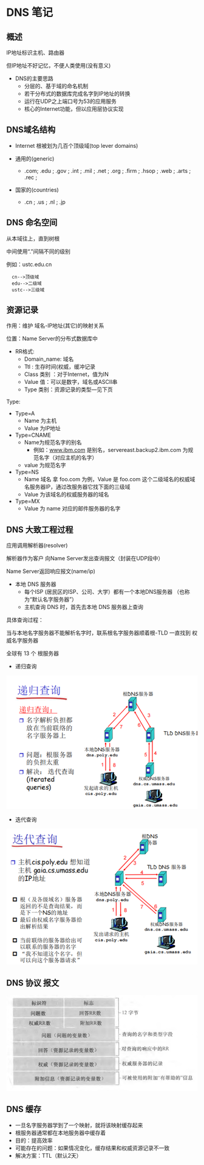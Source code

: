 # DNS 笔记

## 概述

IP地址标识主机、路由器

但IP地址不好记忆，不便人类使用(没有意义)

* DNS的主要思路
  * 分层的、基于域的命名机制
  * 若干分布式的数据库完成名字到IP地址的转换
  * 运行在UDP之上端口号为53的应用服务
  * 核心的Internet功能，但以应用层协议实现

## DNS域名结构

* Internet 根被划为几百个顶级域(top lever domains)

* 通用的(generic)
  * .com; .edu ; .gov ; .int ; .mil ; .net ; .org ; .firm ; .hsop ; .web ; .arts ; .rec ;
* 国家的(countries)
  * .cn ; .us ; .nl ; .jp

## DNS 命名空间

从本域往上，直到树根

中间使用“.”间隔不同的级别

例如：ustc.edu.cn

```graph TB
  cn-->顶级域
  edu-->二级域
  ustc-->三级域
```

## 资源记录

作用：维护 域名-IP地址(其它)的映射关系

位置：Name Server的分布式数据库中

* RR格式:
  * Domain_name: 域名
  * Ttl : 生存时间(权威，缓冲记录
  * Class 类别 ：对于Internet，值为IN
  * Value 值：可以是数字，域名或ASCII串
  * Type 类别：资源记录的类型—见下页

Type:

* Type=A
  * Name 为主机
  * Value 为IP地址
* Type=CNAME
  * Name为规范名字的别名
    * 例如：www.ibm.com 是别名，servereast.backup2.ibm.com 为规范名字（对应主机的名字）
  * value 为规范名字
* Type=NS
  * Name 域名  拿 foo.com 为例，Value 是 foo.com 这个二级域名的权威域名服务器IP，通过改服务器它找下面的三级域
  * Value 为该域名的权威服务器的域名
* Type=MX
  * Value 为 name 对应的邮件服务器的名字

## DNS 大致工程过程

应用调用解析器(resolver)

解析器作为客户 向Name Server发出查询报文（封装在UDP段中）

Name Server返回响应报文(name/ip)

* 本地 DNS 服务器
  * 每个ISP (居民区的ISP、公司、大学）都有一个本地DNS服务器 （也称为“默认名字服务器”）
  * 主机查询 DNS 时，首先去本地 DNS 服务器上查询



具体查询过程：

当与本地名字服务器不能解析名字时，联系根名字服务器顺着根-TLD 一直找到 权威名字服务器

全球有 13 个 根服务器

* 递归查询

![Image text](./image/1643006227(1).png)

* 迭代查询

![Image text](./image/1643006258(1).png)

## DNS 协议 报文

![Image text](./image/1643006406(1).png)

## DNS 缓存

* 一旦名字服务器学到了一个映射，就将该映射缓存起来
* 根服务器通常都在本地服务器中缓存着
* 目的：提高效率
* 可能存在的问题：如果情况变化，缓存结果和权威资源记录不一致
* 解决方案：TTL（默认2天）
